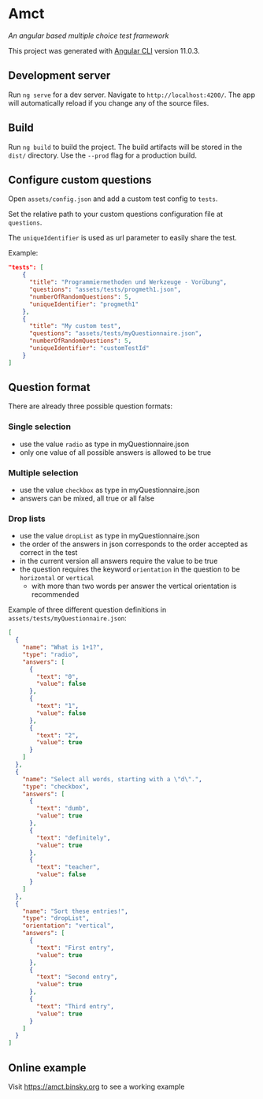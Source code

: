 # Amct

_An angular based multiple choice test framework_

This project was generated with [Angular CLI](https://github.com/angular/angular-cli) version 11.0.3.

## Development server

Run `ng serve` for a dev server. Navigate to `http://localhost:4200/`. The app will automatically reload if you change any of the source files.

## Build

Run `ng build` to build the project. The build artifacts will be stored in the `dist/` directory. Use the `--prod` flag for a production build.

## Configure custom questions

Open `assets/config.json` and add a custom test config to `tests`.

Set the relative path to your custom questions configuration file at `questions`.

The `uniqueIdentifier` is used as url parameter to easily share the test.

Example:
```json
"tests": [
    {
      "title": "Programmiermethoden und Werkzeuge - Vorübung",
      "questions": "assets/tests/progmeth1.json",
      "numberOfRandomQuestions": 5,
      "uniqueIdentifier": "progmeth1"
    },
    {
      "title": "My custom test",
      "questions": "assets/tests/myQuestionnaire.json",
      "numberOfRandomQuestions": 5,
      "uniqueIdentifier": "customTestId"
    }
]
```

## Question format

There are already three possible question formats:

### Single selection
- use the value `radio` as type in myQuestionnaire.json
- only one value of all possible answers is allowed to be true

### Multiple selection
- use the value `checkbox` as type in myQuestionnaire.json
- answers can be mixed, all true or all false

### Drop lists
- use the value `dropList` as type in myQuestionnaire.json
- the order of the answers in json corresponds to the order accepted as correct in the test
- in the current version all answers require the value to be true
- the question requires the keyword `orientation` in the question to be `horizontal` or `vertical`
  - with more than two words per answer the vertical orientation is recommended

Example of three different question definitions in `assets/tests/myQuestionnaire.json`:
```json
[
  {
    "name": "What is 1+1?",
    "type": "radio",
    "answers": [
      {
        "text": "0",
        "value": false
      },
      {
        "text": "1",
        "value": false
      },
      {
        "text": "2",
        "value": true
      }
    ]
  },
  {
    "name": "Select all words, starting with a \"d\".",
    "type": "checkbox",
    "answers": [
      {
        "text": "dumb",
        "value": true
      },
      {
        "text": "definitely",
        "value": true
      },
      {
        "text": "teacher",
        "value": false
      }
    ]
  },
  {
    "name": "Sort these entries!",
    "type": "dropList",
    "orientation": "vertical",
    "answers": [
      {
        "text": "First entry",
        "value": true
      },
      {
        "text": "Second entry",
        "value": true
      },
      {
        "text": "Third entry",
        "value": true
      }
    ]
  }
]
```

## Online example

Visit https://amct.binsky.org to see a working example
